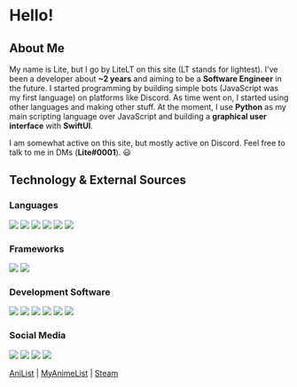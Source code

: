 # Hello!

## About Me
My name is Lite, but I go by LiteLT on this site (LT stands for lightest). I've been a developer about **~2 years** and aiming to be a **Software Engineer** in the future. I started programming by building simple bots (JavaScript was my first language) on platforms like Discord. As time went on, I started using other languages and making other stuff. At the moment, I use **Python** as my main scripting language over JavaScript and building a **graphical user interface** with **SwiftUI**.

I am somewhat active on this site, but mostly active on Discord. Feel free to talk to me in DMs (**Lite#0001**). 😃

## Technology & External Sources
### Languages
<!-- https://img.shields.io/badge/?-?-??style=flat&logo=?&logoColor=white -->
![](https://img.shields.io/badge/JavaScript-Language-red?style=flat&logo=javascript&logoColor=white)
![](https://img.shields.io/badge/Python-Language-red?style=flat&logo=python&logoColor=white)
![](https://img.shields.io/badge/Swift-Language-red?style=flat&logo=swift&logoColor=white)
![](https://img.shields.io/badge/Kotlin-Language-red?style=flat&logo=kotlin&logoColor=white)
![](https://img.shields.io/badge/Rust-Language-red?style=flat&logo=rust&logoColor=white)
![](https://img.shields.io/badge/Java-Language-red?style=flat&logo=java&logoColor=white)

### Frameworks
![](https://img.shields.io/badge/Node.js-Framework-orange?style=flat&logo=node.js&logoColor=white)
![](https://img.shields.io/badge/SwiftUI-Framework-orange?style=flat&logo=swift&logoColor=white) <!-- Change this when SwiftUI label comes out -->

### Development Software
![](https://img.shields.io/badge/Xcode-Software-yellow?style=flat&logo=xcode&logoColor=white)
![](https://img.shields.io/badge/IntelliJ_IDEA-Software-yellow?style=flat&logo=intellij-idea&logoColor=white)
![](https://img.shields.io/badge/PyCharm-Software-yellow?style=flat&logo=pycharm&logoColor=white)
![](https://img.shields.io/badge/WebStorm-Software-yellow?style=flat&logo=webstorm&logoColor=white)
![](https://img.shields.io/badge/Visual_Studio_Code-Software-yellow?style=flat&logo=visual-studio-code&logoColor=white)
![](https://img.shields.io/badge/CLion-Software-yellow?style=flat&logo=clion&logoColor=white)

### Social Media
![](https://img.shields.io/badge/Discord_%28Lite%230001%29-Social_Media-green?style=flat&logo=discord&logoColor=white)
![](https://img.shields.io/badge/Steam-Social_Media-green?style=flat&logo=steam&logoColor=white)
![](https://img.shields.io/badge/AniList-Social_Media-green?style=flat&logo=anilist&logoColor=white)
![](https://img.shields.io/badge/MyAnimeList-Social_Media-green?style=flat&logo=myanimelist&logoColor=myanimelist)

[AniList](https://anilist.co/user/LiteLT/) | [MyAnimeList](https://myanimelist.net/profile/LiteLT) | [Steam](https://steamcommunity.com/id/LiteLT/)
